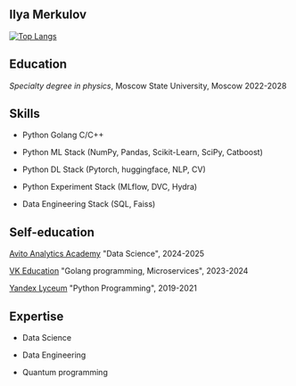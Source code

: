 ## Ilya Merkulov

[![Top Langs](https://github-readme-stats.vercel.app/api/top-langs/?username=ilmerkul&layout=donut&theme=dark)](https://github.com/anuraghazra/github-readme-stats)

## Education
*Specialty degree in physics*, Moscow State University, Moscow 2022-2028

## Skills
* Python Golang C/C++

* Python ML Stack (NumPy, Pandas, Scikit-Learn, SciPy, Catboost)

* Python DL Stack (Pytorch, huggingface, NLP, CV)

* Python Experiment Stack (MLflow, DVC, Hydra)

* Data Engineering Stack (SQL, Faiss)

## Self-education
[Avito Analytics Academy](https://avito-analytics-academy.ru/) "Data Science", 2024-2025

[VK Education](https://education.vk.company/) "Golang programming, Microservices", 2023-2024

[Yandex Lyceum](https://lyceum.yandex.ru/) "Python Programming", 2019-2021

## Expertise
* Data Science

* Data Engineering

* Quantum programming

